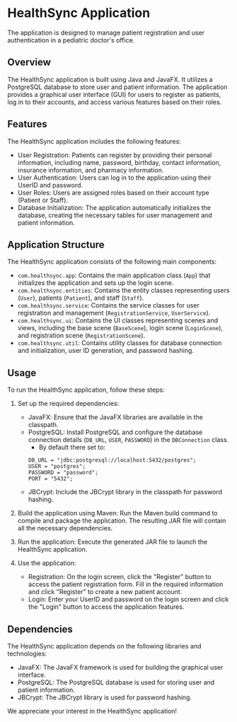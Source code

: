 # HealthSync Application

The application is designed to manage patient registration and user authentication in a pediatric doctor's office.

## Overview

The HealthSync application is built using Java and JavaFX. It utilizes a PostgreSQL database to store user and patient information. The application provides a graphical user interface (GUI) for users to register as patients, log in to their accounts, and access various features based on their roles.

## Features

The HealthSync application includes the following features:

- User Registration: Patients can register by providing their personal information, including name, password, birthday, contact information, insurance information, and pharmacy information.
- User Authentication: Users can log in to the application using their UserID and password.
- User Roles: Users are assigned roles based on their account type (Patient or Staff).
- Database Initialization: The application automatically initializes the database, creating the necessary tables for user management and patient information.
  
## Application Structure

The HealthSync application consists of the following main components:

- `com.healthsync.app`: Contains the main application class (`App`) that initializes the application and sets up the login scene.
- `com.healthsync.entities`: Contains the entity classes representing users (`User`), patients (`Patient`), and staff (`Staff`).
- `com.healthsync.service`: Contains the service classes for user registration and management (`RegistrationService`, `UserService`).
- `com.healthsync.ui`: Contains the UI classes representing scenes and views, including the base scene (`BaseScene`), login scene (`LoginScene`), and registration scene (`RegistrationScene`).
- `com.healthsync.util`: Contains utility classes for database connection and initialization, user ID generation, and password hashing.

## Usage

To run the HealthSync application, follow these steps:

1. Set up the required dependencies:
   - JavaFX: Ensure that the JavaFX libraries are available in the classpath.
   - PostgreSQL: Install PostgreSQL and configure the database connection details (`DB_URL`, `USER`, `PASSWORD`) in the `DBConnection` class.
       - By default there set to:
       ```
       DB_URL = "jdbc:postgresql://localhost:5432/postgres";
      USER = "postgres";
      PASSWORD = "password";
     PORT = "5432";
       ```
   - JBCrypt: Include the JBCrypt library in the classpath for password hashing.

2. Build the application using Maven: Run the Maven build command to compile and package the application. The resulting JAR file will contain all the necessary dependencies.

3. Run the application: Execute the generated JAR file to launch the HealthSync application.

4. Use the application:
   - Registration: On the login screen, click the "Register" button to access the patient registration form. Fill in the required information and click "Register" to create a new patient account.
   - Login: Enter your UserID and password on the login screen and click the "Login" button to access the application features.

## Dependencies

The HealthSync application depends on the following libraries and technologies:

- JavaFX: The JavaFX framework is used for building the graphical user interface.
- PostgreSQL: The PostgreSQL database is used for storing user and patient information.
- JBCrypt: The JBCrypt library is used for password hashing.

We appreciate your interest in the HealthSync application!
